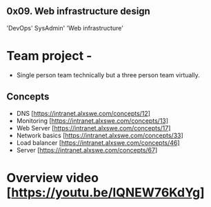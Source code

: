 ## 0x09. Web infrastructure design
'DevOps' SysAdmin' 'Web infrastructure'
# Team project -
* Single person team technically but a three person team virtually.
## Concepts
* DNS [https://intranet.alxswe.com/concepts/12]
* Monitoring [https://intranet.alxswe.com/concepts/13]
* Web Server [https://intranet.alxswe.com/concepts/17]
* Network basics [https://intranet.alxswe.com/concepts/33]
* Load balancer [https://intranet.alxswe.com/concepts/46]
* Server [https://intranet.alxswe.com/concepts/67]

# Overview video [https://youtu.be/lQNEW76KdYg]


